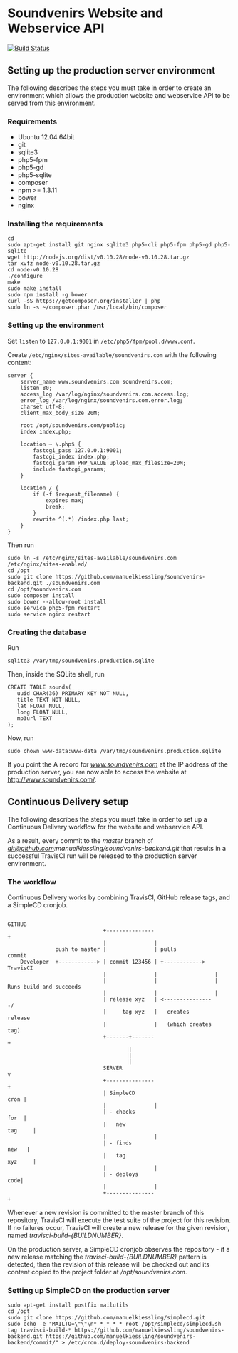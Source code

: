 # Soundvenirs Website and Webservice API

[![Build Status](https://travis-ci.org/manuelkiessling/soundvenirs-backend.png?branch=master)](https://travis-ci.org/manuelkiessling/soundvenirs-backend)

## Setting up the production server environment

The following describes the steps you must take in order to create an environment which allows the production website
and webservice API to be served from this environment.

### Requirements

* Ubuntu 12.04 64bit
* git
* sqlite3
* php5-fpm
* php5-gd
* php5-sqlite
* composer
* npm >= 1.3.11
* bower
* nginx

### Installing the requirements

    cd
    sudo apt-get install git nginx sqlite3 php5-cli php5-fpm php5-gd php5-sqlite
    wget http://nodejs.org/dist/v0.10.28/node-v0.10.28.tar.gz
    tar xvfz node-v0.10.28.tar.gz
    cd node-v0.10.28
    ./configure
    make
    sudo make install
    sudo npm install -g bower
    curl -sS https://getcomposer.org/installer | php
    sudo ln -s ~/composer.phar /usr/local/bin/composer

### Setting up the environment

Set `listen` to `127.0.0.1:9001` in `/etc/php5/fpm/pool.d/www.conf`.

Create `/etc/nginx/sites-available/soundvenirs.com` with the following content:

    server {
        server_name www.soundvenirs.com soundvenirs.com;
        listen 80;
        access_log /var/log/nginx/soundvenirs.com.access.log;
        error_log /var/log/nginx/soundvenirs.com.error.log;
        charset utf-8;
        client_max_body_size 20M;
    
        root /opt/soundvenirs.com/public;
        index index.php;
    
        location ~ \.php$ {
            fastcgi_pass 127.0.0.1:9001;
            fastcgi_index index.php;
            fastcgi_param PHP_VALUE upload_max_filesize=20M;
            include fastcgi_params;
        }
    
        location / {
            if (-f $request_filename) {
                expires max;
                break;
            }
            rewrite ^(.*) /index.php last;
        }
    }

Then run

    sudo ln -s /etc/nginx/sites-available/soundvenirs.com /etc/nginx/sites-enabled/
    cd /opt
    sudo git clone https://github.com/manuelkiessling/soundvenirs-backend.git ./soundvenirs.com
    cd /opt/soundvenirs.com
    sudo composer install
    sudo bower --allow-root install
    sudo service php5-fpm restart
    sudo service nginx restart

### Creating the database

Run

    sqlite3 /var/tmp/soundvenirs.production.sqlite

Then, inside the SQLite shell, run

    CREATE TABLE sounds(
       uuid CHAR(36) PRIMARY KEY NOT NULL,
       title TEXT NOT NULL,
       lat FLOAT NULL,
       long FLOAT NULL,
       mp3url TEXT
    );

Now, run

    sudo chown www-data:www-data /var/tmp/soundvenirs.production.sqlite

If you point the A record for *www.soundvenirs.com* at the IP address of the production server, you are now able to
access the website at http://www.soundvenirs.com/.


## Continuous Delivery setup

The following describes the steps you must take in order to set up a Continuous Delivery workflow for the website and
webservice API.

As a result, every commit to the *master* branch of *git@github.com:manuelkiessling/soundvenirs-backend.git* that
results in a successful TravisCI run will be released to the production server environment.

### The workflow

Continuous Delivery works by combining TravisCI, GitHub release tags, and a SimpleCD cronjob.

                                  GITHUB                                                      
                                  +---------------+                                           
                                  |               |                                           
                   push to master |               | pulls commit                              
        Developer  +------------> | commit 123456 | +------------> TravisCI                   
                                  |               |                  |                        
                                  |               |                  | Runs build and succeeds
                                  |               |                  |
                                  | release xyz   | <----------------/                        
                                  |     tag xyz   |   creates release                        
                                  |               |   (which creates tag)                                        
                                  +-------+-------+                                           
                                          |                                                   
                                          |                                                   
                                          |                                                   
                                  SERVER  v                                                   
                                  +---------------+                                           
                                  | SimpleCD cron |                                           
                                  |               |                                           
                                  | - checks for  |                                           
                                  |   new tag     |                                           
                                  |               |                                           
                                  | - finds new   |                                           
                                  |   tag xyz     |                                           
                                  |               |                                           
                                  | - deploys code|                                           
                                  |               |                                           
                                  +---------------+                                           

Whenever a new revision is committed to the master branch of this repository, TravisCI will execute the test suite of
the project for this revision. If no failures occur, TravisCI will create a new release for the given revision, named
*travisci-build-{BUILDNUMBER}*.

On the production server, a SimpleCD cronjob observes the repository - if a new release matching the
*travisci-build-{BUILDNUMBER}* pattern is detected, then the revision of this release will be checked out and its
content copied to the project folder at */opt/soundvenirs.com*.

### Setting up SimpleCD on the production server

    sudo apt-get install postfix mailutils
    cd /opt
    sudo git clone https://github.com/manuelkiessling/simplecd.git
    sudo echo -e "MAILTO=\"\"\n* * * * * root /opt/simplecd/simplecd.sh tag travisci-build-* https://github.com/manuelkiessling/soundvenirs-backend.git https://github.com/manuelkiessling/soundvenirs-backend/commit/" > /etc/cron.d/deploy-soundvenirs-backend
